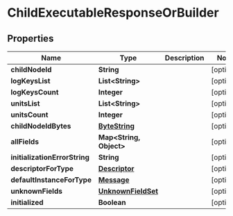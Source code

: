 # ChildExecutableResponseOrBuilder

## Properties
Name | Type | Description | Notes
------------ | ------------- | ------------- | -------------
**childNodeId** | **String** |  |  [optional]
**logKeysList** | **List&lt;String&gt;** |  |  [optional]
**logKeysCount** | **Integer** |  |  [optional]
**unitsList** | **List&lt;String&gt;** |  |  [optional]
**unitsCount** | **Integer** |  |  [optional]
**childNodeIdBytes** | [**ByteString**](ByteString.md) |  |  [optional]
**allFields** | **Map&lt;String, Object&gt;** |  |  [optional]
**initializationErrorString** | **String** |  |  [optional]
**descriptorForType** | [**Descriptor**](Descriptor.md) |  |  [optional]
**defaultInstanceForType** | [**Message**](Message.md) |  |  [optional]
**unknownFields** | [**UnknownFieldSet**](UnknownFieldSet.md) |  |  [optional]
**initialized** | **Boolean** |  |  [optional]
